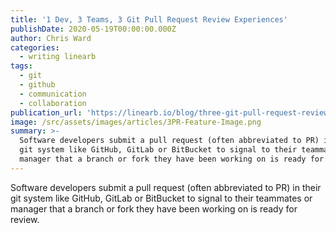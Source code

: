 ```yaml
---
title: '1 Dev, 3 Teams, 3 Git Pull Request Review Experiences'
publishDate: 2020-05-19T00:00:00.000Z
author: Chris Ward
categories:
  - writing linearb
tags:
  - git
  - github
  - communication
  - collaboration
publication_url: 'https://linearb.io/blog/three-git-pull-request-review-strategies/'
image: /src/assets/images/articles/3PR-Feature-Image.png
summary: >-
  Software developers submit a pull request (often abbreviated to PR) in their
  git system like GitHub, GitLab or BitBucket to signal to their teammates or
  manager that a branch or fork they have been working on is ready for review.
---
```

Software developers submit a pull request (often abbreviated to PR) in their git system like GitHub, GitLab or BitBucket to signal to their teammates or manager that a branch or fork they have been working on is ready for review. 
